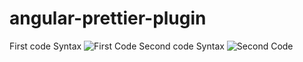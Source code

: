 ﻿# angular-prettier-plugin
First code Syntax
![First Code](https://github.com/user-attachments/assets/f37e3aed-13bd-4646-aea1-7a815720a60e)
Second code Syntax
![Second Code](https://github.com/user-attachments/assets/8375351e-dc8e-418e-b2e8-7498c3ed4c92)


<!--How to work 
run above command on terminal:
npx prettier --write "sample.html" --plugin=./angular-prettier-plugin.js 
-->
